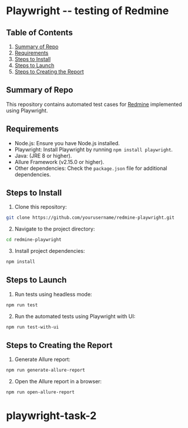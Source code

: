 # Playwright -- testing of Redmine 

## Table of Contents

1. [Summary of Repo](#summary-of-repo)
2. [Requirements](#requirements)
3. [Steps to Install](#steps-to-install)
4. [Steps to Launch](#steps-to-launch)
5. [Steps to Creating the Report](#steps-to-creating-the-report)

## Summary of Repo

This repository contains automated test cases for [Redmine](https://www.redmine.org/) implemented using Playwright. 

## Requirements

- Node.js: Ensure you have Node.js installed.
- Playwright: Install Playwright by running `npm install playwright`.
- Java: (JRE 8 or higher).
- Allure Framework (v2.15.0 or higher).
- Other dependencies: Check the `package.json` file for additional dependencies.

## Steps to Install

1. Clone this repository:

```bash
git clone https://github.com/yourusername/redmine-playwright.git
```

2. Navigate to the project directory:

```bash
cd redmine-playwright
```

3. Install project dependencies:

```bash
npm install
```

## Steps to Launch

1. Run tests using headless mode:

```bash
npm run test
```

2. Run the automated tests using Playwright with UI:

```bash
npm run test-with-ui
```

## Steps to Creating the Report

1. Generate Allure report:

```bash
npm run generate-allure-report
```

2. Open the Allure report in a browser:

```bash
npm run open-allure-report
```
# playwright-task-2
